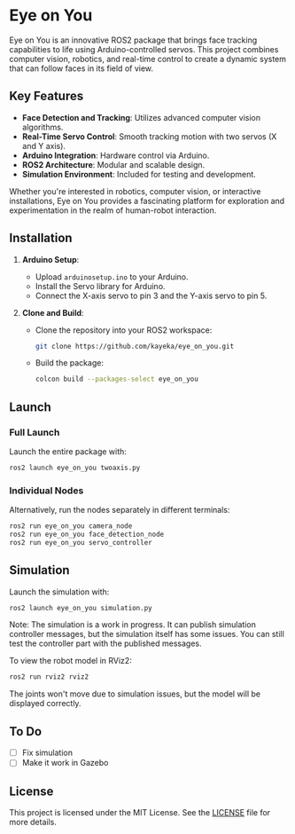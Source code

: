 # Eye on You

Eye on You is an innovative ROS2 package that brings face tracking capabilities to life using Arduino-controlled servos. This project combines computer vision, robotics, and real-time control to create a dynamic system that can follow faces in its field of view.

## Key Features

- **Face Detection and Tracking**: Utilizes advanced computer vision algorithms.
- **Real-Time Servo Control**: Smooth tracking motion with two servos (X and Y axis).
- **Arduino Integration**: Hardware control via Arduino.
- **ROS2 Architecture**: Modular and scalable design.
- **Simulation Environment**: Included for testing and development.

Whether you're interested in robotics, computer vision, or interactive installations, Eye on You provides a fascinating platform for exploration and experimentation in the realm of human-robot interaction.

## Installation

1. **Arduino Setup**:
    - Upload `arduinosetup.ino` to your Arduino.
    - Install the Servo library for Arduino.
    - Connect the X-axis servo to pin 3 and the Y-axis servo to pin 5.

2. **Clone and Build**:
    - Clone the repository into your ROS2 workspace:
      ```bash
      git clone https://github.com/kayeka/eye_on_you.git
      ```
    - Build the package:
      ```bash
      colcon build --packages-select eye_on_you
      ```

## Launch

### Full Launch
Launch the entire package with:
```bash
ros2 launch eye_on_you twoaxis.py
```

### Individual Nodes
Alternatively, run the nodes separately in different terminals:
```bash
ros2 run eye_on_you camera_node
ros2 run eye_on_you face_detection_node
ros2 run eye_on_you servo_controller
```

## Simulation

Launch the simulation with:
```bash
ros2 launch eye_on_you simulation.py
```
Note: The simulation is a work in progress. It can publish simulation controller messages, but the simulation itself has some issues. You can still test the controller part with the published messages.

To view the robot model in RViz2:
```bash
ros2 run rviz2 rviz2
```
The joints won't move due to simulation issues, but the model will be displayed correctly.

## To Do

- [ ] Fix simulation
- [ ] Make it work in Gazebo

## License

This project is licensed under the MIT License. See the [LICENSE](LICENSE) file for more details.
